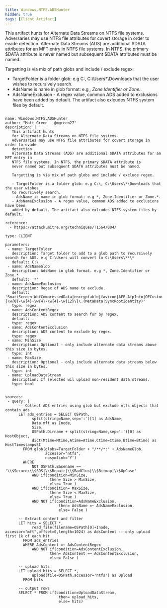```yaml
---
title: Windows.NTFS.ADSHunter
hidden: true
tags: [Client Artifact]
---
```


This artifact hunts
for Alternate Data Streams on NTFS file systems. 
Adversaries may use NTFS file attributes for covert storage in order to evade 
detection. 
Alternate Data Streams (ADS) are additional $DATA attributes for an MFT entry in 
NTFS file systems. In NTFS, the primary $DATA attribute is 
never named but subsequent $DATA attributes must be named.

Targetting is via mix of path globs and include / exclude regex. 

- TargetFolder is a folder glob: e.g C:\, C:\Users\*\Downloads that the user wishes 
to recursively search.  
- AdsName is name in glob format: e.g *, Zone.Identifier or Zone.*. 
- AdsNameExclusion - A regex value, common ADS added to exclusions have been 
added by default. The artifact also exlcudes NTFS system files by default.    


<pre><code class="language-yaml">
name: Windows.NTFS.ADSHunter
author: "Matt Green - @mgreen27"
description: |
   This artifact hunts
   for Alternate Data Streams on NTFS file systems. 
   Adversaries may use NTFS file attributes for covert storage in order to evade 
   detection. 
   Alternate Data Streams (ADS) are additional $DATA attributes for an MFT entry in 
   NTFS file systems. In NTFS, the primary $DATA attribute is 
   never named but subsequent $DATA attributes must be named.
   
   Targetting is via mix of path globs and include / exclude regex. 
   
   - TargetFolder is a folder glob: e.g C:\, C:\Users\*\Downloads that the user wishes 
   to recursively search.  
   - AdsName is name in glob format: e.g *, Zone.Identifier or Zone.*. 
   - AdsNameExclusion - A regex value, common ADS added to exclusions have been 
   added by default. The artifact also exlcudes NTFS system files by default.    
   
reference:
  - https://attack.mitre.org/techniques/T1564/004/
  
type: CLIENT

parameters:
 - name: TargetFolder
   description: Target folder to add to a glob path to recursively search for ADS. e.g C:\Users will convert to C:\Users\**\*
   default: C:\
 - name: AdsNameGlob
   description: AdsName in glob format. e.g *, Zone.Identifier or Zone.*
   default: '*'
 - name: AdsNameExclusion
   description: Regex of ADS name to exclude.
   default: 'SmartScreen|WofCompressedData|encryptable|favicon|AFP_AfpInfo|OECustomProperty|Win32App_1|com\.dropbox|icasource|\{\w{8}-\w{4}-\w{4}-\w{4}-\w{12}\}\.(MetaData|SyncRootIdentity)'
   type: regex
 - name: AdsContentRegex
   description: ADS content to search for by regex.
   default: .
   type: regex
 - name: AdsContentExclusion
   description: ADS content to exclude by regex.
   type: regex
 - name: MinSize
   description: Optional - only include alternate data streams above this size in bytes.
   type: int
 - name: MaxSize
   description: Optional - only include alternate data streams below this size in bytes.
   type: int
 - name: UploadDataStream
   description: If selected wil upload non-resident data streams.
   type: bool
   

sources:
 - query: |
      -- Collect ADS entries using glob but exclude ntfs objects that contain ads
      LET ads_entries = SELECT OSPath,
            split(string=Name,sep=':')[1] as AdsName,
            Data.mft as Inode,
            Size,
            OSPath.Dirname + split(string=Name,sep=':')[0] as HostObject,
            dict(Mtime=Mtime,Atime=Atime,Ctime=Ctime,Btime=Btime) as HostTimestampsSI
        FROM glob(globs=TargetFolder + "/**/*:" + AdsNameGlob, 
                  accessor="ntfs",
                  nosymlink='Y')
        WHERE 
            NOT OSPath.Basename =~ '\\$Secure:\\$SDS|\\$Repair|\\$BadClus|\\$Bitmap|\\$UpCase'
            AND if(condition=MinSize,
                    then= Size > MinSize,
                    else= True )
            AND if(condition= MaxSize,
                    then= Size < MaxSize,
                    else= True )
            AND NOT if(condition=AdsNameExclusion,
                        then= AdsName =~ AdsNameExclusion,
                        else= False )
      
      -- Extract content and filter
      LET hits = SELECT *,
            read_file(filename=OSPath[0]+Inode, accessor="mft",offset=0,length=1024) as AdsContent -- only upload first 1k of each hit
        FROM ads_entries
        WHERE AdsContent =~ AdsContentRegex
            AND NOT if(condition=AdsContentExclusion,
                    then= AdsContent =~ AdsContentExclusion,
                    else= False )
                    
      -- upload hits
      LET upload_hits = SELECT *, 
            upload(file=OSPath,accessor='ntfs') as Upload
        FROM hits
      
      -- output rows 
      SELECT * FROM if(condition=UploadDataStream,
                        then= upload_hits,
                        else= hits)
</code></pre>

